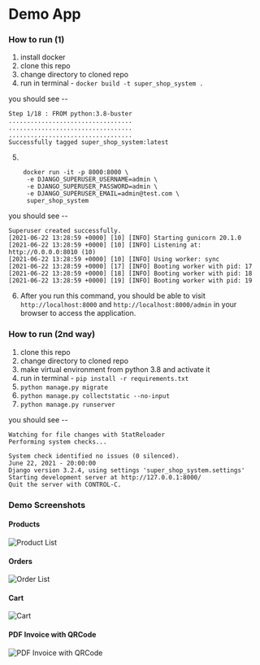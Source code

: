 # Demo App

### How to run (1)
1. install docker
2. clone this repo
3. change directory to cloned repo
4. run in terminal - `docker build -t super_shop_system .`
   
you should see --

``` commandline
Step 1/18 : FROM python:3.8-buster
..................................
..................................
..................................
Successfully tagged super_shop_system:latest
```

5. 
```commandline
    docker run -it -p 8000:8000 \
     -e DJANGO_SUPERUSER_USERNAME=admin \
     -e DJANGO_SUPERUSER_PASSWORD=admin \
     -e DJANGO_SUPERUSER_EMAIL=admin@test.com \
     super_shop_system
```

you should see --

```commandline
Superuser created successfully.
[2021-06-22 13:28:59 +0000] [10] [INFO] Starting gunicorn 20.1.0
[2021-06-22 13:28:59 +0000] [10] [INFO] Listening at: http://0.0.0.0:8010 (10)
[2021-06-22 13:28:59 +0000] [10] [INFO] Using worker: sync
[2021-06-22 13:28:59 +0000] [17] [INFO] Booting worker with pid: 17
[2021-06-22 13:28:59 +0000] [18] [INFO] Booting worker with pid: 18
[2021-06-22 13:28:59 +0000] [19] [INFO] Booting worker with pid: 19
```

6. After you run this command, you should be able to visit `http://localhost:8000`
   and `http://localhost:8000/admin` in your browser to access the application.


### How to run (2nd way)
1. clone this repo
2. change directory to cloned repo
3. make virtual environment from python 3.8 and activate it
4. run in terminal - `pip install -r requirements.txt`
5. `python manage.py migrate`
6. `python manage.py collectstatic --no-input`
7. `python manage.py runserver`

you should see --

```commandline
Watching for file changes with StatReloader
Performing system checks...

System check identified no issues (0 silenced).
June 22, 2021 - 20:00:00
Django version 3.2.4, using settings 'super_shop_system.settings'
Starting development server at http://127.0.0.1:8000/
Quit the server with CONTROL-C.
```

### Demo Screenshots

#### Products
![Product List](https://i.imgur.com/bTp7dGK.png "Product list")
#### Orders
![Order List](https://i.imgur.com/HlfVqpV.png "Order List")
#### Cart
![Cart](https://i.imgur.com/dwGKp79.png "Cart")
#### PDF Invoice with QRCode
![PDF Invoice with QRCode](https://i.imgur.com/dA9KfEy.png "PDF Invoice with QRCode")